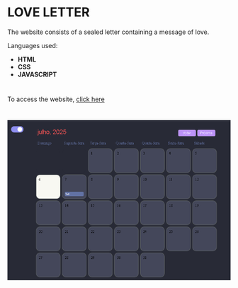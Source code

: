 # LOVE LETTER

The website consists of a sealed letter containing a message of love.

Languages ​​used:

- **HTML**
- **CSS**
- **JAVASCRIPT**

#

To access the website, [click here](https://joaoaugustocolassohandocha.github.io/Love_Letter/)

#

![Reservation_Calendar](https://github.com/JoaoAugustoColassoHandocha/Reservation_Calendar/blob/main/assets/Reservation_Calendar.png)